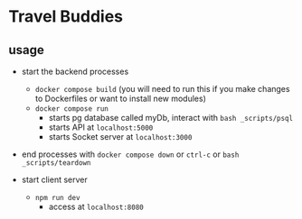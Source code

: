 # Travel Buddies

## usage
- start the backend processes
    - `docker compose build` (you will need to run this if you make changes to Dockerfiles or want to install new modules)
    - `docker compose run`
        - starts pg database called myDb, interact with `bash _scripts/psql`
        - starts API at `localhost:5000`
        - starts Socket server at `localhost:3000`
- end processes with `docker compose down` or `ctrl-c` or `bash _scripts/teardown` 

- start client server
    - `npm run dev`
        - access at `localhost:8080` 